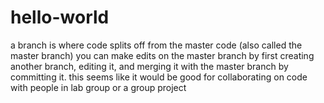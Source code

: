 # hello-world

a branch is where code splits off from the master code (also called the master branch) 
you can make edits on the master branch by first creating another branch, editing it, and merging it with the master branch by 
committing it.
this seems like it would be good for collaborating on code with people in lab group or a group project 
